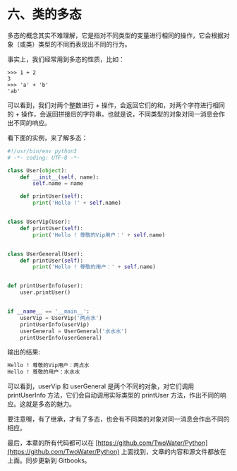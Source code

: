 # 六、类的多态 #

多态的概念其实不难理解，它是指对不同类型的变量进行相同的操作，它会根据对象（或类）类型的不同而表现出不同的行为。

事实上，我们经常用到多态的性质，比如：

```
>>> 1 + 2
3
>>> 'a' + 'b'
'ab'
```

可以看到，我们对两个整数进行 + 操作，会返回它们的和，对两个字符进行相同的 + 操作，会返回拼接后的字符串。也就是说，不同类型的对象对同一消息会作出不同的响应。


看下面的实例，来了解多态：


```python
#!/usr/bin/env python3
# -*- coding: UTF-8 -*-

class User(object):
    def __init__(self, name):
        self.name = name

    def printUser(self):
        print('Hello !' + self.name)


class UserVip(User):
    def printUser(self):
        print('Hello ! 尊敬的Vip用户：' + self.name)


class UserGeneral(User):
    def printUser(self):
        print('Hello ! 尊敬的用户：' + self.name)


def printUserInfo(user):
    user.printUser()


if __name__ == '__main__':
    userVip = UserVip('两点水')
    printUserInfo(userVip)
    userGeneral = UserGeneral('水水水')
    printUserInfo(userGeneral)

```

输出的结果:

```html
Hello ! 尊敬的Vip用户：两点水
Hello ! 尊敬的用户：水水水
```

可以看到，userVip 和 userGeneral 是两个不同的对象，对它们调用 printUserInfo 方法，它们会自动调用实际类型的 printUser 方法，作出不同的响应。这就是多态的魅力。

要注意喔，有了继承，才有了多态，也会有不同类的对象对同一消息会作出不同的相应。



最后，本章的所有代码都可以在 [https://github.com/TwoWater/Python](https://github.com/TwoWater/Python) 上面找到，文章的内容和源文件都放在上面。同步更新到 Gitbooks。